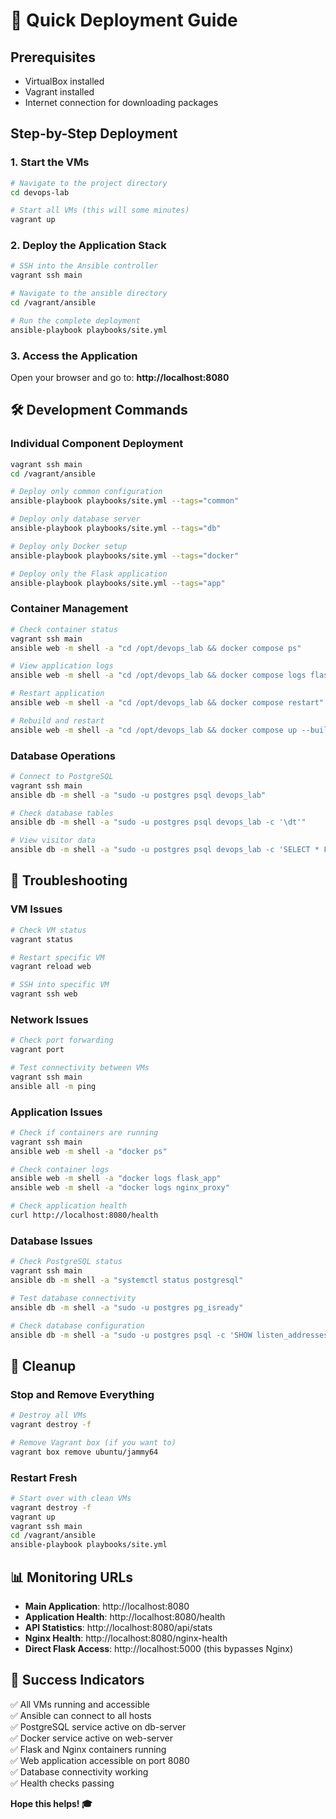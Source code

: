 # 🚀 Quick Deployment Guide

## Prerequisites
- VirtualBox installed
- Vagrant installed
- Internet connection for downloading packages

## Step-by-Step Deployment

### 1. Start the VMs
```bash
# Navigate to the project directory
cd devops-lab

# Start all VMs (this will some minutes)
vagrant up
```

### 2. Deploy the Application Stack
```bash
# SSH into the Ansible controller
vagrant ssh main

# Navigate to the ansible directory
cd /vagrant/ansible

# Run the complete deployment
ansible-playbook playbooks/site.yml
```

### 3. Access the Application
Open your browser and go to: **http://localhost:8080**

## 🛠️ Development Commands

### Individual Component Deployment
```bash
vagrant ssh main
cd /vagrant/ansible

# Deploy only common configuration
ansible-playbook playbooks/site.yml --tags="common"

# Deploy only database server
ansible-playbook playbooks/site.yml --tags="db"

# Deploy only Docker setup
ansible-playbook playbooks/site.yml --tags="docker"

# Deploy only the Flask application
ansible-playbook playbooks/site.yml --tags="app"
```

### Container Management
```bash
# Check container status
vagrant ssh main
ansible web -m shell -a "cd /opt/devops_lab && docker compose ps"

# View application logs
ansible web -m shell -a "cd /opt/devops_lab && docker compose logs flask_app"

# Restart application
ansible web -m shell -a "cd /opt/devops_lab && docker compose restart"

# Rebuild and restart
ansible web -m shell -a "cd /opt/devops_lab && docker compose up --build --detach"
```

### Database Operations
```bash
# Connect to PostgreSQL
vagrant ssh main
ansible db -m shell -a "sudo -u postgres psql devops_lab"

# Check database tables
ansible db -m shell -a "sudo -u postgres psql devops_lab -c '\dt'"

# View visitor data
ansible db -m shell -a "sudo -u postgres psql devops_lab -c 'SELECT * FROM visitors;'"
```

## 🔧 Troubleshooting

### VM Issues
```bash
# Check VM status
vagrant status

# Restart specific VM
vagrant reload web

# SSH into specific VM
vagrant ssh web
```

### Network Issues
```bash
# Check port forwarding
vagrant port

# Test connectivity between VMs
vagrant ssh main
ansible all -m ping
```

### Application Issues
```bash
# Check if containers are running
vagrant ssh main
ansible web -m shell -a "docker ps"

# Check container logs
ansible web -m shell -a "docker logs flask_app"
ansible web -m shell -a "docker logs nginx_proxy"

# Check application health
curl http://localhost:8080/health
```

### Database Issues
```bash
# Check PostgreSQL status
vagrant ssh main
ansible db -m shell -a "systemctl status postgresql"

# Test database connectivity
ansible db -m shell -a "sudo -u postgres pg_isready"

# Check database configuration
ansible db -m shell -a "sudo -u postgres psql -c 'SHOW listen_addresses;'"
```

## 🧹 Cleanup

### Stop and Remove Everything
```bash
# Destroy all VMs
vagrant destroy -f

# Remove Vagrant box (if you want to)
vagrant box remove ubuntu/jammy64
```

### Restart Fresh
```bash
# Start over with clean VMs
vagrant destroy -f
vagrant up
vagrant ssh main
cd /vagrant/ansible
ansible-playbook playbooks/site.yml
```

## 📊 Monitoring URLs

- **Main Application**: http://localhost:8080
- **Application Health**: http://localhost:8080/health
- **API Statistics**: http://localhost:8080/api/stats
- **Nginx Health**: http://localhost:8080/nginx-health
- **Direct Flask Access**: http://localhost:5000 (this bypasses Nginx)

## 🎯 Success Indicators

✅ All VMs running and accessible  
✅ Ansible can connect to all hosts  
✅ PostgreSQL service active on db-server  
✅ Docker service active on web-server  
✅ Flask and Nginx containers running  
✅ Web application accessible on port 8080  
✅ Database connectivity working  
✅ Health checks passing  

**Hope this helps! 🎓**
